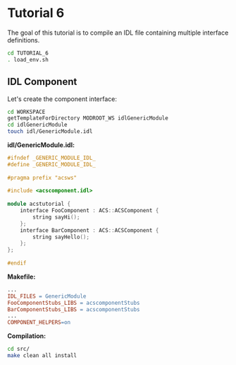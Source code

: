 # Tutorial 6
The goal of this tutorial is to compile an IDL file containing multiple interface definitions.
```bash
cd TUTORIAL_6
. load_env.sh
```
## IDL Component
Let's create the component interface:
```bash
cd WORKSPACE
getTemplateForDirectory MODROOT_WS idlGenericModule
cd idlGenericModule
touch idl/GenericModule.idl
```
**idl/GenericModule.idl:**
```cpp
#ifndef _GENERIC_MODULE_IDL_
#define _GENERIC_MODULE_IDL_
 
#pragma prefix "acsws"
 
#include <acscomponent.idl>
 
module acstutorial {
    interface FooComponent : ACS::ACSComponent {
        string sayHi();
    };
    interface BarComponent : ACS::ACSComponent {
        string sayHello();
    };
};
 
#endif
```
**Makefile:**
```makefile
...
IDL_FILES = GenericModule
FooComponentStubs_LIBS = acscomponentStubs
BarComponentStubs_LIBS = acscomponentStubs
...
COMPONENT_HELPERS=on
```
**Compilation:**
```bash
cd src/
make clean all install
```